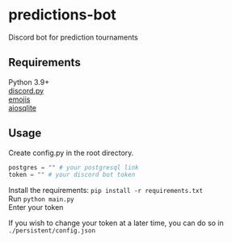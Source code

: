 # predictions-bot
Discord bot for prediction tournaments

## Requirements
Python 3.9+ \
[discord.py](https://pypi.org/project/discord.py/) \
[emojis](https://pypi.org/project/emojis/) \
[aiosqlite](https://pypi.org/project/aiosqlite/) 

## Usage
Create config.py in the root directory. 
```py
postgres = "" # your postgresql link
token = "" # your discord bot token
```
Install the requirements: `pip install -r requirements.txt` \
Run `python main.py`  \
Enter your token 

If you wish to change your token at a later time, you can do so in `./persistent/config.json`
